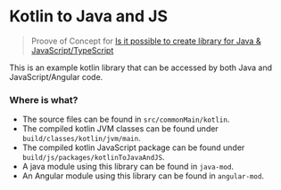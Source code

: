 # Kotlin to Java and JS
> Proove of Concept for [Is it possible to create library for Java & JavaScript/TypeScript](https://stackoverflow.com/a/67515079/10871900)

This is an example kotlin library that can be accessed by both Java and JavaScript/Angular code.


### Where is what?
* The source files can be found in `src/commonMain/kotlin`.
* The compiled kotlin JVM classes can be found under `build/classes/kotlin/jvm/main`.
* The compiled kotlin JavaScript package can be found under `build/js/packages/kotlinToJavaAndJS`.
* A java module using this library can be found in `java-mod`.
* An Angular module using this library can be found in `angular-mod`.
